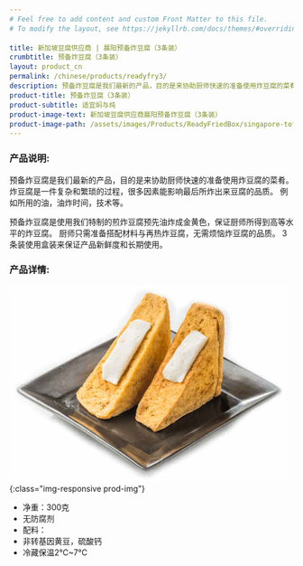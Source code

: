```yaml
---
# Feel free to add content and custom Front Matter to this file.
# To modify the layout, see https://jekyllrb.com/docs/themes/#overriding-theme-defaults

title: 新加坡豆腐供应商 | 晨阳预备炸豆腐（3条装）
crumbtitle: 预备炸豆腐（3条装）
layout: product_cn
permalink: /chinese/products/readyfry3/
description: 预备炸豆腐是我们最新的产品，目的是来协助厨师快速的准备使用炸豆腐的菜肴。炸豆腐是一件复杂和繁琐的过程，很多因素能影响最后所炸出来豆腐的品质。例如所用的油，油炸时间，技术等。
product-title: 预备炸豆腐（3条装）
product-subtitle: 适宜焖与炖
product-image-text: 新加坡豆腐供应商晨阳预备炸豆腐（3条装）
product-image-path: /assets/images/Products/ReadyFriedBox/singapore-tofu-supplier-sun-up-ready-fried-tofu-box.jpg
---
```

### 产品说明:
预备炸豆腐是我们最新的产品，目的是来协助厨师快速的准备使用炸豆腐的菜肴。
炸豆腐是一件复杂和繁琐的过程，很多因素能影响最后所炸出来豆腐的品质。
例如所用的油，油炸时间，技术等。


预备炸豆腐是使用我们特制的煎炸豆腐预先油炸成金黄色，保证厨师所得到高等水平的炸豆腐。
厨师只需准备搭配材料与再热炸豆腐，无需烦恼炸豆腐的品质。
3条装使用盒装来保证产品新鲜度和长期使用。


### 产品详情:
![晨阳预备炸豆腐酿豆腐例子](/assets/images/Products/ReadyFriedBox/singapore-tofu-supplier-sun-up-ready-fried-tofu-box-product-thumbnail.jpeg){:class="img-responsive prod-img"}
- 净重：300克
- 无防腐剂
- 配料：
- 非转基因黄豆，硫酸钙
- 冷藏保温2℃~7℃
